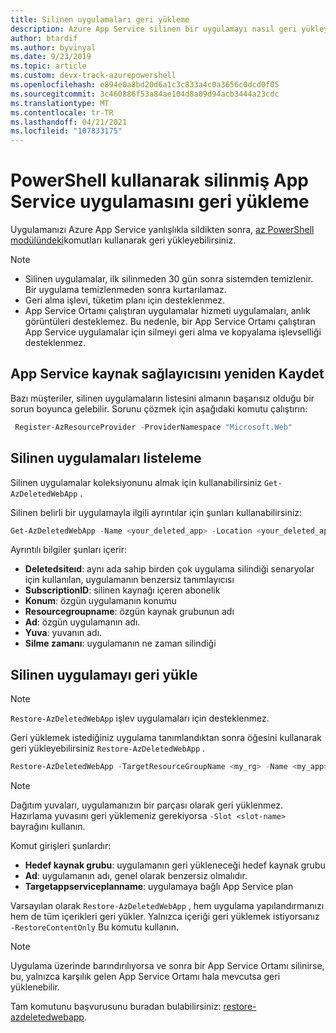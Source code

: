 ```yaml
---
title: Silinen uygulamaları geri yükleme
description: Azure App Service silinen bir uygulamayı nasıl geri yükleyeceğinizi öğrenin. Yanlışlıkla silinen bir uygulamanın zahmetli kullanmaktan kaçının.
author: btardif
ms.author: byvinyal
ms.date: 9/23/2019
ms.topic: article
ms.custom: devx-track-azurepowershell
ms.openlocfilehash: e894e0a8bd20d6a1c3c833a4c0a3656c0dcd0f05
ms.sourcegitcommit: 3c460886f53a84ae104d8a09d94acb3444a23cdc
ms.translationtype: MT
ms.contentlocale: tr-TR
ms.lasthandoff: 04/21/2021
ms.locfileid: "107833175"
---
```

# <a name="restore-deleted-app-service-app-using-powershell"></a>PowerShell kullanarak silinmiş App Service uygulamasını geri yükleme

Uygulamanızı Azure App Service yanlışlıkla sildikten sonra, [az PowerShell modülündeki](/powershell/azure/)komutları kullanarak geri yükleyebilirsiniz.

> [!NOTE]
> - Silinen uygulamalar, ilk silinmeden 30 gün sonra sistemden temizlenir. Bir uygulama temizlenmeden sonra kurtarılamaz.
> - Geri alma işlevi, tüketim planı için desteklenmez.
> - App Service Ortamı çalıştıran uygulamalar hizmeti uygulamaları, anlık görüntüleri desteklemez. Bu nedenle, bir App Service Ortamı çalıştıran App Service uygulamalar için silmeyi geri alma ve kopyalama işlevselliği desteklenmez.
>

## <a name="re-register-app-service-resource-provider"></a>App Service kaynak sağlayıcısını yeniden Kaydet

Bazı müşteriler, silinen uygulamaların listesini almanın başarısız olduğu bir sorun boyunca gelebilir. Sorunu çözmek için aşağıdaki komutu çalıştırın:

```powershell
 Register-AzResourceProvider -ProviderNamespace "Microsoft.Web"
```

## <a name="list-deleted-apps"></a>Silinen uygulamaları listeleme

Silinen uygulamalar koleksiyonunu almak için kullanabilirsiniz `Get-AzDeletedWebApp` .

Silinen belirli bir uygulamayla ilgili ayrıntılar için şunları kullanabilirsiniz:

```powershell
Get-AzDeletedWebApp -Name <your_deleted_app> -Location <your_deleted_app_location> 
```

Ayrıntılı bilgiler şunları içerir:

- **Deletedsiteıd**: aynı ada sahip birden çok uygulama silindiği senaryolar için kullanılan, uygulamanın benzersiz tanımlayıcısı
- **SubscriptionID**: silinen kaynağı içeren abonelik
- **Konum**: özgün uygulamanın konumu
- **Resourcegroupname**: özgün kaynak grubunun adı
- **Ad**: özgün uygulamanın adı.
- **Yuva**: yuvanın adı.
- **Silme zamanı**: uygulamanın ne zaman silindiği  

## <a name="restore-deleted-app"></a>Silinen uygulamayı geri yükle

>[!NOTE]
> `Restore-AzDeletedWebApp` işlev uygulamaları için desteklenmez.

Geri yüklemek istediğiniz uygulama tanımlandıktan sonra öğesini kullanarak geri yükleyebilirsiniz `Restore-AzDeletedWebApp` .

```powershell
Restore-AzDeletedWebApp -TargetResourceGroupName <my_rg> -Name <my_app> -TargetAppServicePlanName <my_asp>
```
> [!NOTE]
> Dağıtım yuvaları, uygulamanızın bir parçası olarak geri yüklenmez. Hazırlama yuvasını geri yüklemeniz gerekiyorsa `-Slot <slot-name>`  bayrağını kullanın.
>

Komut girişleri şunlardır:

- **Hedef kaynak grubu**: uygulamanın geri yükleneceği hedef kaynak grubu
- **Ad**: uygulamanın adı, genel olarak benzersiz olmalıdır.
- **Targetappserviceplanname**: uygulamaya bağlı App Service plan

Varsayılan olarak `Restore-AzDeletedWebApp` , hem uygulama yapılandırmanızı hem de tüm içerikleri geri yükler. Yalnızca içeriği geri yüklemek istiyorsanız `-RestoreContentOnly` Bu komutu kullanın.

> [!NOTE]
> Uygulama üzerinde barındırılıyorsa ve sonra bir App Service Ortamı silinirse, bu, yalnızca karşılık gelen App Service Ortamı hala mevcutsa geri yüklenebilir.
>

Tam komutunu başvurusunu buradan bulabilirsiniz: [restore-azdeletedwebapp](/powershell/module/az.websites/restore-azdeletedwebapp).
